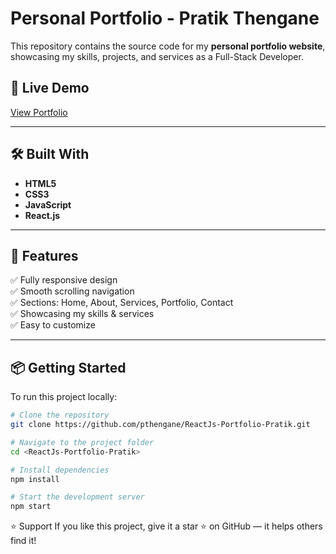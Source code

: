 # Personal Portfolio - Pratik Thengane

This repository contains the source code for my **personal portfolio website**, showcasing my skills, projects, and services as a Full-Stack Developer.

## 🚀 Live Demo
[View Portfolio](https://pratikthengane.netlify.app/) 

---

## 🛠 Built With
- **HTML5**
- **CSS3**
- **JavaScript**
- **React.js**

---

## 📂 Features
✅ Fully responsive design  
✅ Smooth scrolling navigation  
✅ Sections: Home, About, Services, Portfolio, Contact  
✅ Showcasing my skills & services  
✅ Easy to customize  

---


## 📦 Getting Started

To run this project locally:

```bash
# Clone the repository
git clone https://github.com/pthengane/ReactJs-Portfolio-Pratik.git

# Navigate to the project folder
cd <ReactJs-Portfolio-Pratik>

# Install dependencies
npm install

# Start the development server
npm start

```


⭐ Support
If you like this project, give it a star ⭐ on GitHub — it helps others find it!



